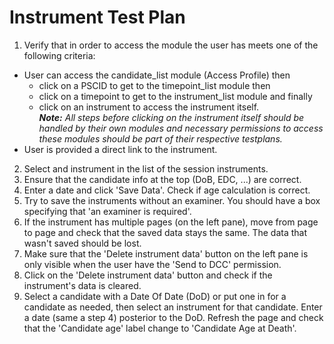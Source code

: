 # Instrument Test Plan

1. Verify that in order to access the module the user has meets one of the following criteria:
 - User can access the candidate_list module (Access Profile) then
   - click on a PSCID to get to the timepoint_list module then
   - click on a timepoint to get to the instrument_list module and finally
   - click on an instrument to access the instrument itself.  
   _**Note:** All steps before clicking on the instrument itself should be handled by their own modules and necessary permissions to access these modules should be part of their respective testplans._
 - User is provided a direct link to the instrument.

2. Select and instrument in the list of the session instruments.
3. Ensure that the candidate info at the top (DoB, EDC, ...) are correct.
4. Enter a date and click 'Save Data'. Check if age calculation
is correct.
5. Try to save the instruments without an examiner. You should have a box specifying that 
'an examiner is required'.
6. If the instrument has multiple pages (on the left pane), move from page to page and check that the
saved data stays the same. The data that wasn't saved should be lost.
7. Make sure that the 'Delete instrument data' button on the left pane is only visible when the user
have the 'Send to DCC' permission.
8. Click on the 'Delete instrument data' button and check if the instrument's data is cleared.
9. Select a candidate with a Date Of Date (DoD) or put one in for a candidate as needed, then select an
instrument for that candidate. Enter a date (same a step 4) posterior to the DoD. Refresh the page and check that the 
'Candidate age' label change to 'Candidate Age at Death'.
